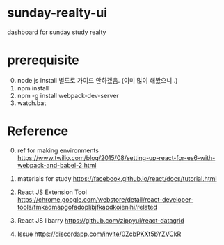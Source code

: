 # sunday-realty-ui
dashboard for sunday study realty


# prerequisite
0. node js install 별도로 가이드 안하겠음. (이미 많이 해봤으니..)
1. npm install
2. npm -g install webpack-dev-server
3. watch.bat 




# Reference
0. ref for making environments
https://www.twilio.com/blog/2015/08/setting-up-react-for-es6-with-webpack-and-babel-2.html
 
1. materials for study
https://facebook.github.io/react/docs/tutorial.html

2. React JS Extension Tool
https://chrome.google.com/webstore/detail/react-developer-tools/fmkadmapgofadopljbjfkapdkoienihi/related

3. React JS libarry
https://github.com/zippyui/react-datagrid


4. Issue 
https://discordapp.com/invite/0ZcbPKXt5bYZVCkR

